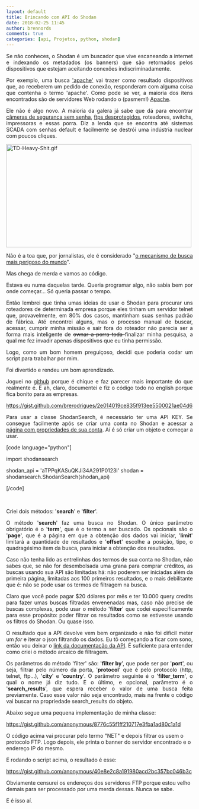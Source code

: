 ```yaml
---
layout: default
title: Brincando com API do Shodan
date: 2018-02-25 11:45
author: brennords
comments: true
categories: [api, Projetos, python, shodan]
---
```

<p style="text-align:justify;">Se não conheces, o Shodan é um buscador que vive escaneando a internet e indexando os metadados (os banners) que são retornados pelos dispositivos que estejam aceitando conexões indiscriminadamente.</p>

<p style="text-align:justify;">Por exemplo, uma busca <a href="https://www.shodan.io/search?query=apache" target="_blank" rel="noopener">'apache'</a> vai trazer como resultado dispositivos que, ao receberem um pedido de conexão, responderam com alguma coisa que contenha o termo 'apache'. Como pode se ver, a maioria dos itens encontrados são de servidores Web rodando o (pasmem!) <a href="https://pt.wikipedia.org/wiki/Servidor_Apache" target="_blank" rel="noopener">Apache</a>.</p>

<p style="text-align:justify;">Ele não é algo novo. A maioria da galera já sabe que dá para encontrar <a href="https://www.shodan.io/explore/tag/webcam" target="_blank" rel="noopener">câmeras de segurança sem senha</a>, <a href="https://www.shodan.io/explore/tag/ftp" target="_blank" rel="noopener">ftps desprotegidos</a>, roteadores, switchs, impressoras e essas porra. Diz a lenda que se encontra até sistemas SCADA com senhas default e facilmente se destrói uma indústria nuclear com poucos cliques.</p>

<img class=" size-full wp-image-1555 aligncenter" src="https://brenn0.files.wordpress.com/2018/02/td-heavy-shit.gif" alt="TD-Heavy-Shit.gif" width="500" height="278" />

<p style="text-align:justify;">Não é a toa que, por jornalistas, ele é considerado "<a href="https://www.vice.com/pt_br/article/mgqgzx/o-shodan-e-realmente-o-mecanismo-de-busca-mais-perigoso-do-mundo" target="_blank" rel="noopener">o mecanismo de busca mais perigoso do mundo</a>".</p>

<p style="text-align:justify;">Mas chega de merda e vamos ao código.</p>

<p style="text-align:justify;">Estava eu numa daquelas tarde. Queria programar algo, não sabia bem por onde começar... Só queria passar o tempo.</p>

<p style="text-align:justify;">Então lembrei que tinha umas ideias de usar o Shodan para procurar uns roteadores de determinada empresa porque eles tinham um servidor telnet que, provavelmente, em 80% dos casos, mantinham suas senhas padrão de fábrica. Até encontrei alguns, mas o processo manual de buscar, acessar, cumprir minha missão e sair fora do roteador não parecia ser a forma mais inteligente de <del>ownar a porra toda </del>finalizar minha pesquisa, a qual me fez invadir apenas dispositivos que eu tinha permissão.</p>

<p style="text-align:justify;">Logo, como um bom homem preguiçoso, decidi que poderia codar um script para trabalhar por mim.</p>

<p style="text-align:justify;">Foi divertido e rendeu um bom aprendizado.</p>

<p style="text-align:justify;">Joguei no <a href="https://github.com/brerodrigues/shodan-search" target="_blank" rel="noopener">github</a> porque é chique e faz parecer mais importante do que realmente é. E ah, claro, documentei e fiz o código todo no english porque fica bonito para as empresas.</p>

https://gist.github.com/brerodrigues/2e014019ce835f913ee5500021ae04d6

<p style="text-align:justify;">Para usar a classe ShodanSearch, é necessário ter uma API KEY. Se consegue facilmente após se criar uma conta no Shodan e acessar a <a href="https://account.shodan.io/" target="_blank" rel="noopener">página com propriedades de sua conta</a>. Aí é só criar um objeto e começar a usar.</p>

[code language="python"]

import shodansearch

shodan_api = 'aTPPqKASuQKJi34A291P0123I'
shodan = shodansearch.ShodanSearch(shodan_api)

[/code]

&nbsp;

<p style="text-align:justify;">Criei dois métodos: '<strong>search</strong>' e '<strong>filter</strong>'.</p>

<p style="text-align:justify;">O método '<strong>search</strong>' faz uma busca no Shodan. O único parâmetro obrigatório é o '<strong>term</strong>', que é o termo a ser buscado. Os opcionais são o '<strong>page</strong>', que é a página em que a obtenção dos dados vai iniciar, '<strong>limit</strong>' limitará a quantidade de resultados e '<strong>offset</strong>' escolhe a posição, tipo, o quadragésimo item da busca, para iniciar a obtenção dos resultados.</p>

<p style="text-align:justify;">Caso não tenha lido as entrelinhas dos termos de sua conta no Shodan, não sabes que, se não for desembolsada uma grana para comprar créditos, as buscas usando sua API são limitadas há: não poderem ser iniciadas além da primeira página, limitadas aos 100 primeiros resultados, e o mais debilitante que é: não se pode usar os termos de filtragem na busca.</p>

<p style="text-align:justify;">Claro que você pode pagar $20 dólares por mês e ter 10.000 query credits para fazer umas buscas filtradas envenenadas mas, caso não precise de buscas complexas, pode usar o método '<strong>filter</strong>' que codei especificamente para esse propósito: poder filtrar os resultados como se estivesse usando os filtros do Shodan. Ou quase isso.</p>

<p style="text-align:justify;">O resultado que a API devolve vem bem organizado e não foi difícil meter um <em>for</em> e iterar o json filtrando os dados. Eu tô começando a ficar com sono, então vou deixar o <a href="https://developer.shodan.io/api" target="_blank" rel="noopener">link da documentação da API</a>. É suficiente para entender como criei o método arcaico de filtragem.</p>

<p style="text-align:justify;">Os parâmetros do método 'filter' são: '<strong>filter by</strong>', que pode ser por '<strong>port</strong>', ou seja, filtrar pelo número da porta, '<strong>protocol</strong>' que é pelo protocolo (http, telnet, ftp...), '<strong>city</strong>' e '<strong>country</strong>'. O parâmetro seguinte é o '<strong>filter_term</strong>', o qual o nome já diz tudo. E o último, e opcional, parâmetro é o '<strong>search_results</strong>', que espera receber o valor de uma busca feita previamente. Caso esse valor não seja encontrado, mais na frente o código vai buscar na propriedade search_results do objeto.</p>

Abaixo segue uma pequena implementação de minha classe:

https://gist.github.com/anonymous/8776c55f1ff210717e3fba1ad80c1a1d

O código acima vai procurar pelo termo "NET" e depois filtrar os usem o protocolo FTP. Logo depois, ele printa o banner do servidor encontrado e o endereço IP do mesmo.

E rodando o script acima, o resultado é esse:

https://gist.github.com/anonymous/40e8e2c8a191980acd2bc357bc046b3c

Obviamente censurei os endereços dos servidores FTP porque estou velho demais para ser processado por uma merda dessas. Nunca se sabe.

E é isso aí.
